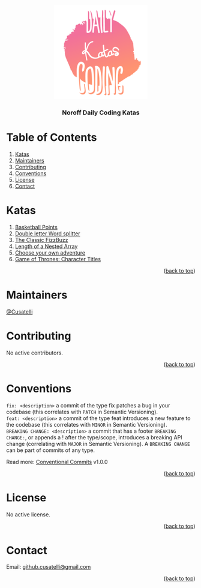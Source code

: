 <div id="top"></div>

<div align="center">
  <img src="/resources/KataLogo.png" alt="Logo" width="250" height="250">
  <h3 align="center">Noroff Daily Coding Katas</h3>
</div>

# Table of Contents
1. [Katas](#katas)
2. [Maintainers](#maintainers)
3. [Contributing](#contributing)
4. [Conventions](#conventions)
5. [License](#license)
6. [Contact](#contact)

# Katas
1. [Basketball Points](/src/Basketball%20Points)
2. [Double letter Word splitter](/src/Double%20letter%20Word%20splitter)
3. [The Classic FizzBuzz](/src/Classic%20FizzBuzz)
4. [Length of a Nested Array](/src/Length%20of%20a%20Nested%20Array)
5. [Choose your own adventure](/src/Choose%20your%20own%20adventure)
6. [Game of Thrones: Character Titles](/src/Game%20of%20Thrones%20-%20Character%20Titles)

<p align="right">(<a href="#top">back to top</a>)</p>

# Maintainers
[@Cusatelli](https://github.com/Cusatelli)

# Contributing
No active contributors.

<p align="right">(<a href="#top">back to top</a>)</p>

# Conventions
`fix: <description>` a commit of the type fix patches a bug in your codebase (this correlates with `PATCH` in Semantic Versioning).<br/>
`feat: <description>` a commit of the type feat introduces a new feature to the codebase (this correlates with `MINOR` in Semantic Versioning).<br/>
`BREAKING CHANGE: <description>` a commit that has a footer `BREAKING CHANGE:`, or appends a ! after the type/scope, introduces a breaking API change (correlating with `MAJOR` in Semantic Versioning). A `BREAKING CHANGE` can be part of commits of any type.

Read more: [Conventional Commits](https://www.conventionalcommits.org/en/v1.0.0/) v1.0.0

<p align="right">(<a href="#top">back to top</a>)</p>

# License
No active license.

<p align="right">(<a href="#top">back to top</a>)</p>

# Contact
Email: <a href="mailto:github.cusatelli@gmail.com">github.cusatelli@gmail.com</a>

<p align="right">(<a href="#top">back to top</a>)</p>
